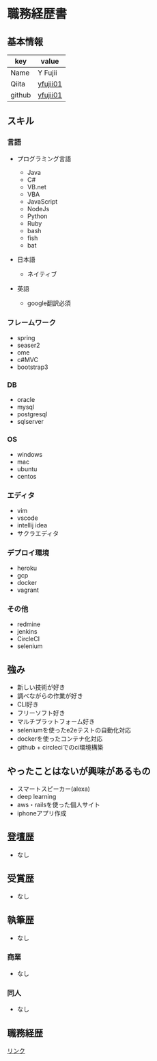 # 職務経歴書

## 基本情報

|key|value|
|---|-----|
|Name|Y Fujii|
|Qiita|[yfujii01](http://qiita.com/yfujii01)|
|github|[yfujii01](http://github.com/yfujii01)|

## スキル

### 言語

- プログラミング言語
  - Java
  - C#
  - VB.net
  - VBA
  - JavaScript
  - NodeJs
  - Python
  - Ruby
  - bash
  - fish
  - bat
  
- 日本語
  - ネイティブ
- 英語
  - google翻訳必須

### フレームワーク

- spring
- seaser2
- ome
- c#MVC
- bootstrap3

### DB

- oracle
- mysql
- postgresql
- sqlserver

### OS

- windows
- mac
- ubuntu
- centos

### エディタ

- vim
- vscode
- intellij idea
- サクラエディタ

### デプロイ環境

- heroku
- gcp
- docker
- vagrant

### その他

- redmine
- jenkins
- CircleCI
- selenium

## 強み

- 新しい技術が好き
- 調べながらの作業が好き
- CLI好き
- フリーソフト好き
- マルチプラットフォーム好き
- seleniumを使ったe2eテストの自動化対応
- dockerを使ったコンテナ化対応
- github + circleciでのci環境構築

## やったことはないが興味があるもの

- スマートスピーカー(alexa)
- deep learning
- aws・railsを使った個人サイト
- iphoneアプリ作成

## 登壇歴

- なし

## 受賞歴

- なし

## 執筆歴

- なし

### 商業

- なし

### 同人

- なし

## 職務経歴

[リンク](https://docs.google.com/spreadsheets/d/e/2PACX-1vRdXshXcPES9dMRkoB7MIIVeQYzwsL_CMJg_y0mJvByEPpm7pInyULCudaiBrlPmowhn1g_i_mTPt2O/pubhtml)
